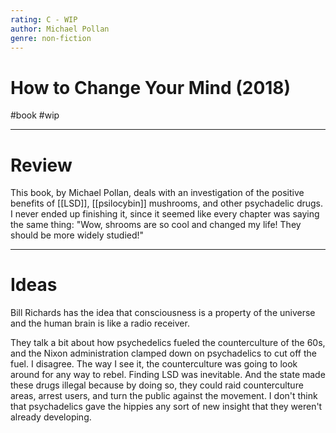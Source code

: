 ```yaml
---
rating: C - WIP
author: Michael Pollan
genre: non-fiction
---
```

# How to Change Your Mind (2018)
#book #wip 

---
# Review
This book, by Michael Pollan, deals with an investigation of the positive benefits of [[LSD]], [[psilocybin]] mushrooms, and other psychadelic drugs. I never ended up finishing it, since it seemed like every chapter was saying the same thing: "Wow, shrooms are so cool and changed my life! They should be more widely studied!"

---
# Ideas
Bill Richards has the idea that consciousness is a property of the universe and the human brain is like a radio receiver. 

They talk a bit about how psychedelics fueled the counterculture of the 60s, and the Nixon administration clamped down on psychadelics to cut off the fuel. I disagree. The way I see it, the counterculture was going to look around for any way to rebel. Finding LSD was inevitable. And the state made these drugs illegal because by doing so, they could raid counterculture areas, arrest users, and turn the public against the movement. I don't think that psychadelics gave the hippies any sort of new insight that they weren't already developing. 